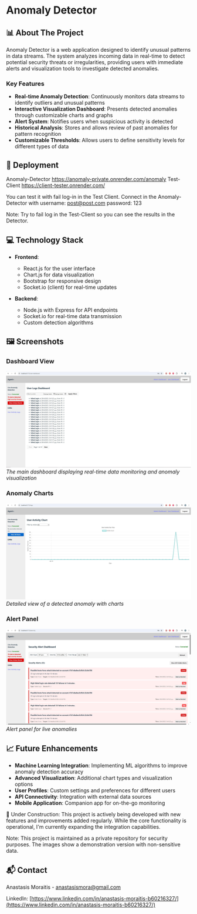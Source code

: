 # Anomaly Detector

## 📊 About The Project

Anomaly Detector is a web application designed to identify unusual patterns in data streams. The system analyzes incoming data in real-time to detect potential security threats or irregularities, providing users with immediate alerts and visualization tools to investigate detected anomalies.

### Key Features

- **Real-time Anomaly Detection**: Continuously monitors data streams to identify outliers and unusual patterns
- **Interactive Visualization Dashboard**: Presents detected anomalies through customizable charts and graphs
- **Alert System**: Notifies users when suspicious activity is detected
- **Historical Analysis**: Stores and allows review of past anomalies for pattern recognition
- **Customizable Thresholds**: Allows users to define sensitivity levels for different types of data

## 🎥 Deployment

Anomaly-Detector
https://anomaly-private.onrender.com/anomaly
Test-Client
https://client-tester.onrender.com/

You can test it with fail log-in in the Test Client.
Connect in the Anomaly-Detector with username: post@post.com password: 123

Note: Try to fail log in the Test-Client so you can see the results in the Detector.

## 💻 Technology Stack

- **Frontend**: 
  - React.js for the user interface
  - Chart.js for data visualization
  - Bootstrap for responsive design
  - Socket.io (client) for real-time updates

- **Backend**:
  - Node.js with Express for API endpoints
  - Socket.io for real-time data transmission
  - Custom detection algorithms

## 🖼️ Screenshots

### Dashboard View
![Dashboard View](./images/user-dashboard.jpg)
*The main dashboard displaying real-time data monitoring and anomaly visualization*

### Anomaly Charts
![Anomaly Charts](./images/user-charts.jpg)
*Detailed view of a detected anomaly with charts*

### Alert Panel
![Alert Panel](./images/anomaly-alerts.jpg)
*Alert panel for live anomalies*

## 📈 Future Enhancements

- **Machine Learning Integration**: Implementing ML algorithms to improve anomaly detection accuracy
- **Advanced Visualization**: Additional chart types and visualization options
- **User Profiles**: Custom settings and preferences for different users
- **API Connectivity**: Integration with external data sources
- **Mobile Application**: Companion app for on-the-go monitoring

🚧 Under Construction: This project is actively being developed with new features and improvements added regularly. While the core functionality is operational,
 I'm currently expanding the integration capabilities.

Note: This project is maintained as a private repository for security purposes. The images show a demonstration version with non-sensitive data.

## 📬 Contact

Anastasis Moraitis - [anastasismora@gmail.com](mailto:anastasismora@gmail.com)

LinkedIn: [https://www.linkedin.com/in/anastasis-moraitis-b60216327/](https://www.linkedin.com/in/anastasis-moraitis-b60216327/)
